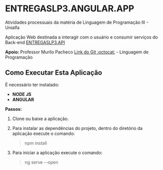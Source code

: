 # ENTREGASLP3.ANGULAR.APP

Atividades processuais da matéria de Linguagem de Programação III - Unialfa

Aplicação Web destinada a interagir com o usuário e consumir serviços do Back-end [ENTREGASLP3.API](https://github.com/Di-Go/ENTREGASLP3.API)

**Apoio:** Professor Murilo Pacheco [Link do Git :octocat:](https://github.com/murilopacheco) - Linguagem de Programação 

## Como Executar Esta Aplicação

É necessário ter instalado:<br/>
- **NODE JS**<br/>
- **ANGULAR**

**Passos:**
1. Clone ou baixe a aplicação.
2. Para instalar as dependências do projeto, dentro do diretório da aplicação execute o comando:<br/>
    > npm install

3. Para iniciar a aplicação execute o comando:<br/>
    > ng serve --open